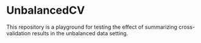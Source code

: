 # UnbalancedCV
This repository is a playground for testing the effect of summarizing cross-validation results in the unbalanced data setting. 
